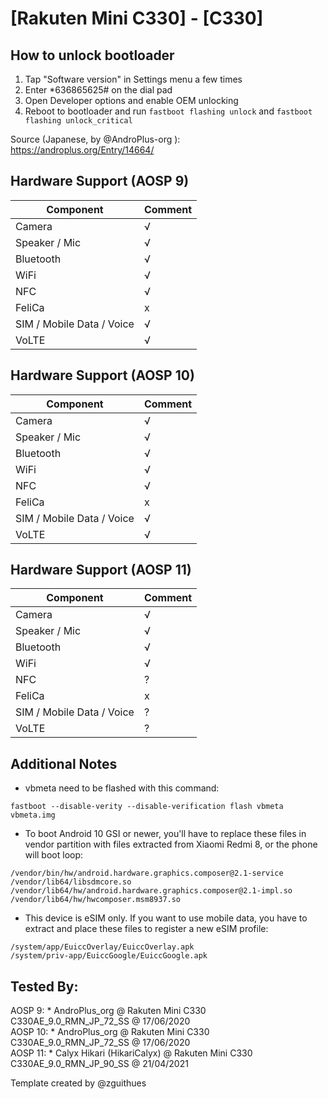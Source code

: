 # [Rakuten Mini C330] - [C330]

## How to unlock bootloader
1. Tap "Software version" in Settings menu a few times
2. Enter *636865625# on the dial pad
3. Open Developer options and enable OEM unlocking
4. Reboot to bootloader and run `fastboot flashing unlock` and `fastboot flashing unlock_critical`

Source (Japanese, by @AndroPlus-org ): https://androplus.org/Entry/14664/

## Hardware Support (AOSP 9)

| Component                 |      Comment                                              |
|---------------------------|-----------------------------------------------------------|
| Camera                    | √                                                         |
| Speaker / Mic             | √                                                         |
| Bluetooth                 | √                                                         |
| WiFi                      | √                                                         |
| NFC                       | √                                                         |
| FeliCa                    | x                                                         |
| SIM / Mobile Data / Voice | √                                                         |
| VoLTE                     | √                                                         |

## Hardware Support (AOSP 10)

| Component                 |      Comment                                              |
|---------------------------|-----------------------------------------------------------|
| Camera                    | √                                                         |
| Speaker / Mic             | √                                                         |
| Bluetooth                 | √                                                         |
| WiFi                      | √                                                         |
| NFC                       | √                                                         |
| FeliCa                    | x                                                         |
| SIM / Mobile Data / Voice | √                                                         |
| VoLTE                     | √                                                         |

## Hardware Support (AOSP 11)

| Component                 |      Comment                                              |
|---------------------------|-----------------------------------------------------------|
| Camera                    | √                                                         |
| Speaker / Mic             | √                                                         |
| Bluetooth                 | √                                                         |
| WiFi                      | √                                                         |
| NFC                       | ?                                                         |
| FeliCa                    | x                                                         |
| SIM / Mobile Data / Voice | ?                                                         |
| VoLTE                     | ?                                                         |

## Additional Notes

* vbmeta need to be flashed with this command:

```fastboot --disable-verity --disable-verification flash vbmeta vbmeta.img```

* To boot Android 10 GSI or newer, you'll have to replace these files in vendor partition with files extracted from Xiaomi Redmi 8, or the phone will boot loop:
```
/vendor/bin/hw/android.hardware.graphics.composer@2.1-service
/vendor/lib64/libsdmcore.so
/vendor/lib64/hw/android.hardware.graphics.composer@2.1-impl.so
/vendor/lib64/hw/hwcomposer.msm8937.so
```

* This device is eSIM only. If you want to use mobile data, you have to extract and place these files to register a new eSIM profile:
```
/system/app/EuiccOverlay/EuiccOverlay.apk
/system/priv-app/EuiccGoogle/EuiccGoogle.apk
```
## Tested By:

AOSP 9: * AndroPlus_org @ Rakuten Mini C330 C330AE_9.0_RMN_JP_72_SS @ 17/06/2020  
AOSP 10: * AndroPlus_org @ Rakuten Mini C330 C330AE_9.0_RMN_JP_72_SS @ 17/06/2020  
AOSP 11: * Calyx Hikari (HikariCalyx) @ Rakuten Mini C330 C330AE_9.0_RMN_JP_90_SS @ 21/04/2021

Template created by @zguithues